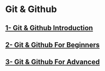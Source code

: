 # Git & Github

## [1- Git & Github Introduction][def]

## [2- Git & Github For Beginners][def2]

## [3- Git & Github For Advanced][def3]

[def]: /1-Git_Github/README.md
[def2]: /2-Git_Github_for_Begainners/README.md
[def3]: /3-Git_Github_Advanced/README.md
